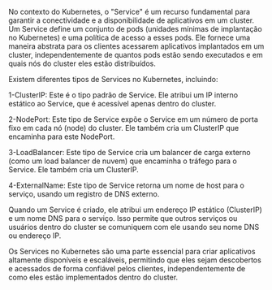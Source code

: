 No contexto do Kubernetes, o "Service" é um recurso fundamental para garantir a conectividade e a disponibilidade de aplicativos em um cluster. Um Service define um conjunto de pods (unidades mínimas de implantação no Kubernetes) e uma política de acesso a esses pods. Ele fornece uma maneira abstrata para os clientes acessarem aplicativos implantados em um cluster, independentemente de quantos pods estão sendo executados e em quais nós do cluster eles estão distribuídos.

Existem diferentes tipos de Services no Kubernetes, incluindo:

1-ClusterIP: Este é o tipo padrão de Service. Ele atribui um IP interno estático ao Service, que é acessível apenas dentro do cluster.

2-NodePort: Este tipo de Service expõe o Service em um número de porta fixo em cada nó (node) do cluster. Ele também cria um ClusterIP que encaminha para este NodePort.

3-LoadBalancer: Este tipo de Service cria um balancer de carga externo (como um load balancer de nuvem) que encaminha o tráfego para o Service. Ele também cria um ClusterIP.

4-ExternalName: Este tipo de Service retorna um nome de host para o serviço, usando um registro de DNS externo.

Quando um Service é criado, ele atribui um endereço IP estático (ClusterIP) e um nome DNS para o serviço. Isso permite que outros serviços ou usuários dentro do cluster se comuniquem com ele usando seu nome DNS ou endereço IP.

Os Services no Kubernetes são uma parte essencial para criar aplicativos altamente disponíveis e escaláveis, permitindo que eles sejam descobertos e acessados de forma confiável pelos clientes, independentemente de como eles estão implementados dentro do cluster.
